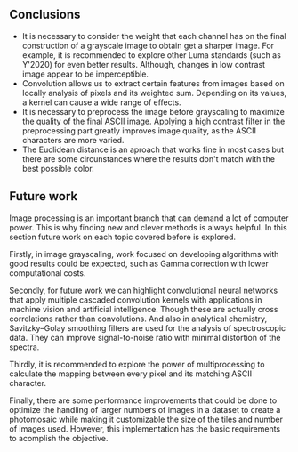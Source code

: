 
## Conclusions

- It is necessary to consider the weight that each channel has on the final construction of a grayscale image to obtain get a sharper image. For example, it is recommended to explore other Luma standards (such as Y'2020) for even better results. Although, changes in low contrast image appear to be imperceptible.
- Convolution allows us to extract certain features from images based on locally analysis of pixels and its weighted sum. Depending on its values, a kernel can cause a wide range of effects.
- It is necessary to preprocess the image before grayscaling to maximize the quality of the final ASCII image. Applying a high contrast filter in the preprocessing part greatly improves image quality, as the ASCII characters are more varied.  
- The Euclidean distance is an aproach that works fine in most cases but there are some circunstances where the results don't match with the best possible color.

## Future work
Image processing is an important branch that can demand a lot of computer power. This is why finding new and clever methods is always helpful. In this section future work on each topic covered before is explored.

Firstly, in image grayscaling, work focused on developing algorithms with good results could be expected, such as Gamma correction with lower computational costs. 

Secondly, for future work we can highlight convolutional neural networks that apply multiple cascaded convolution kernels with applications in machine vision and artificial intelligence. Though these are actually cross correlations rather than convolutions. And also in analytical chemistry, Savitzky–Golay smoothing filters are used for the analysis of spectroscopic data. They can improve signal-to-noise ratio with minimal distortion of the spectra. 

Thirdly, it is recommended to explore the power of multiprocessing to calculate the mapping between every pixel and its matching ASCII character. 

Finally, there are some performance improvements that could be done to optimize the handling of larger numbers of images in a dataset to create a photomosaic while making it customizable the size of the tiles and number of images used. However, this implementation has the basic requirements to acomplish the objective.

